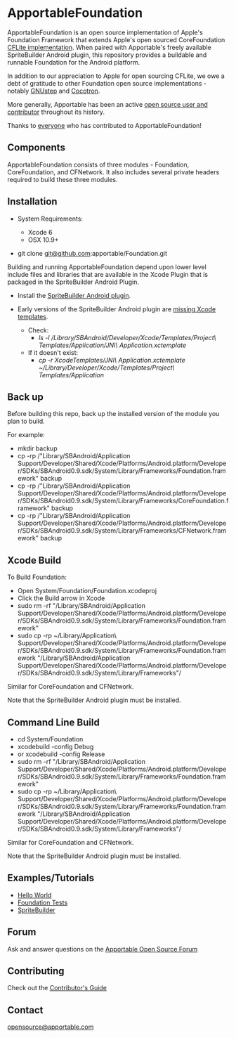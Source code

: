 ApportableFoundation
====================

ApportableFoundation is an open source implementation of Apple's Foundation Framework that extends Apple's open sourced CoreFoundation [CFLite implementation](http://www.opensource.apple.com/source/CF/). When paired with Apportable's freely available SpriteBuilder Android plugin, this repository provides a buildable and runnable Foundation for the Android platform.

In addition to our appreciation to Apple for open sourcing CFLite, we owe a debt of gratitude to other Foundation open source implementations - notably [GNUstep](http://www.gnu.org/software/gnustep/) and [Cocotron](http://www.cocotron.org/).

More generally, Apportable has been an active [open source user and contributor](http://www.apportable.com/open_source) throughout its history.

Thanks to [everyone](authors.md) who has contributed to ApportableFoundation!


Components
----------

ApportableFoundation consists of three modules - Foundation, CoreFoundation, and CFNetwork. It also includes several private headers required to build these three modules.


Installation
------------

- System Requirements:
	- Xcode 6
	- OSX 10.9+

- git clone git@github.com:apportable/Foundation.git

Building and running ApportableFoundation depend upon lower level include files and libraries that are available in the Xcode Plugin that is packaged in the SpriteBuilder Android Plugin.

- Install the [SpriteBuilder Android plugin](http://www.spritebuilder.com/beta).

- Early versions of the SpriteBuilder Android plugin are [missing Xcode templates](https://github.com/spritebuilder/SpriteBuilder/issues/1002).
	- Check: 
		- *ls -l /Library/SBAndroid/Developer/Xcode/Templates/Project\ Templates/Application/JNI\ Application.xctemplate*
	- If it doesn't exist: 
		- *cp -r XcodeTemplates/JNI\ Application.xctemplate ~/Library/Developer/Xcode/Templates/Project\ Templates/Application*


Back up
-------

Before building this repo, back up the installed version of the module you plan to build. 

For example:

- mkdir backup
- cp -rp /"Library/SBAndroid/Application Support/Developer/Shared/Xcode/Platforms/Android.platform/Developer/SDKs/SBAndroid0.9.sdk/System/Library/Frameworks/Foundation.framework" backup
- cp -rp /"Library/SBAndroid/Application Support/Developer/Shared/Xcode/Platforms/Android.platform/Developer/SDKs/SBAndroid0.9.sdk/System/Library/Frameworks/CoreFoundation.framework" backup
- cp -rp /"Library/SBAndroid/Application Support/Developer/Shared/Xcode/Platforms/Android.platform/Developer/SDKs/SBAndroid0.9.sdk/System/Library/Frameworks/CFNetwork.framework" backup

Xcode Build
----------------

To Build Foundation:

- Open System/Foundation/Foundation.xcodeproj
- Click the Build arrow in Xcode
- sudo rm -rf  "/Library/SBAndroid/Application Support/Developer/Shared/Xcode/Platforms/Android.platform/Developer/SDKs/SBAndroid0.9.sdk/System/Library/Frameworks/Foundation.framework"
- sudo cp -rp ~/Library/Application\ Support/Developer/Shared/Xcode/Platforms/Android.platform/Developer/SDKs/SBAndroid0.9.sdk/System/Library/Frameworks/Foundation.framework "/Library/SBAndroid/Application Support/Developer/Shared/Xcode/Platforms/Android.platform/Developer/SDKs/SBAndroid0.9.sdk/System/Library/Frameworks"/

Similar for CoreFoundation and CFNetwork.

Note that the SpriteBuilder Android plugin must be installed.


Command Line Build
-----------------------

- cd System/Foundation
- xcodebuild -config Debug 
- or xcodebuild -config Release
- sudo rm -rf  "/Library/SBAndroid/Application Support/Developer/Shared/Xcode/Platforms/Android.platform/Developer/SDKs/SBAndroid0.9.sdk/System/Library/Frameworks/Foundation.framework"
- sudo cp -rp ~/Library/Application\ Support/Developer/Shared/Xcode/Platforms/Android.platform/Developer/SDKs/SBAndroid0.9.sdk/System/Library/Frameworks/Foundation.framework "/Library/SBAndroid/Application Support/Developer/Shared/Xcode/Platforms/Android.platform/Developer/SDKs/SBAndroid0.9.sdk/System/Library/Frameworks"/

Similar for CoreFoundation and CFNetwork.

Note that the SpriteBuilder Android plugin must be installed.


Examples/Tutorials
------------------
- [Hello World](docs/hello.md)
- [Foundation Tests](docs/tests.md)
- [SpriteBuilder](docs/sb.md)


Forum
-----

Ask and answer questions on the [Apportable Open Source Forum](http://forum.opensource.apportable.com)

Contributing
------------

Check out the [Contributor's Guide](CONTRIBUTING.md)

Contact
-------
<opensource@apportable.com>

